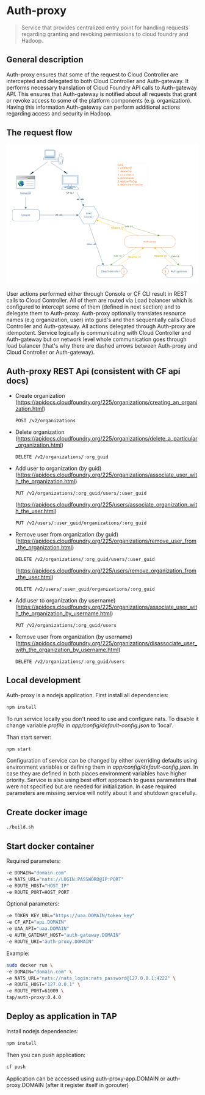 # Auth-proxy
>Service that provides centralized entry point for handling requests regarding granting and revoking permissions
>to cloud foundry and Hadoop.

## General description
Auth-proxy ensures that some of the request to Cloud Controller are intercepted and delegated
to both Cloud Controller and Auth-gateway. It performs necessary translation of Cloud Foundry
API calls to Auth-gateway API. This ensures that Auth-gateway is notified about all requests that
grant or revoke access to some of the platform components (e.g. organization). Having this
information Auth-gateway can perform additional actions regarding access and security in Hadoop.

## The request flow
![](AuthProxy.png)

User actions performed either through Console or CF CLI result in REST calls to Cloud Controller. All
of them are routed via Load balancer which is configured to intercept some of them (defined in next
section) and to delegate them to Auth-proxy.
Auth-proxy optionally translates resource names (e.g organization, user) into guid's and then
sequentially calls Cloud Controller and Auth-gateway. All actions delegated through Auth-proxy
are idempotent.
Service logically is communicating with Cloud Controller and Auth-gateway but on network level
whole communication goes through load balancer (that's why there are dashed arrows between Auth-proxy
and Cloud Controller or Auth-gateway).

## Auth-proxy REST Api (consistent with CF api docs)
-   Create organization 
    (https://apidocs.cloudfoundry.org/225/organizations/creating_an_organization.html)
    ```
    POST /v2/organizations
    ```

-   Delete organization 
    (https://apidocs.cloudfoundry.org/225/organizations/delete_a_particular_organization.html)
    ```
    DELETE /v2/organizations/:org_guid
    ```

-   Add user to organization (by guid)
    (https://apidocs.cloudfoundry.org/225/organizations/associate_user_with_the_organization.html)
    ```
    PUT /v2/organizations/:org_guid/users/:user_guid
    ```
  
    (https://apidocs.cloudfoundry.org/225/users/associate_organization_with_the_user.html)
    ```
    PUT /v2/users/:user_guid/organizations/:org_guid
    ```

-   Remove user from organization (by guid)
    (https://apidocs.cloudfoundry.org/225/organizations/remove_user_from_the_organization.html)
    ```
    DELETE /v2/organizations/:org_guid/users/:user_guid
    ```
   
    (https://apidocs.cloudfoundry.org/225/users/remove_organization_from_the_user.html)
    ```
    DELETE /v2/users/:user_guid/organizations/:org_guid
    ```
        
-   Add user to organization (by username)
    (https://apidocs.cloudfoundry.org/225/organizations/associate_user_with_the_organization_by_username.html)
    ```
    PUT /v2/organizations/:org_guid/users
    ```
    
-   Remove user from organization (by username)
    (https://apidocs.cloudfoundry.org/225/organizations/disassociate_user_with_the_organization_by_username.html)
    ```
    DELETE /v2/organizations/:org_guid/users
    ```



## Local development
Auth-proxy is a nodejs application. First install all dependencies:
```sh
npm install
```

To run service locally you don't need to use and configure nats. To disable it change variable *profile* in *app/config/default-config.json* to 'local'.

Than start server:
```sh
npm start
```

Configuration of service can be changed by either overriding defaults using environment variables or defining them in *app/config/default-config.json*.
In case they are defined in both places environment variables have higher priority. Service is also using best effort approach to guess parameters
that were not specified but are needed for initialization. In case required parameters are missing service will notify about it and shutdown gracefully.

## Create docker image
```sh
./build.sh
```

## Start docker container

Required parameters:
```sh
-e DOMAIN="domain.com"
-e NATS_URL="nats://LOGIN:PASSWORD@IP:PORT"
-e ROUTE_HOST="HOST_IP"
-e ROUTE_PORT=HOST_PORT
``` 

Optional parameters:
```sh
-e TOKEN_KEY_URL="https://uaa.DOMAIN/token_key"
-e CF_API="api.DOMAIN"
-e UAA_API="uaa.DOMAIN"
-e AUTH_GATEWAY_HOST="auth-gateway.DOMAIN"
-e ROUTE_URI="auth-proxy.DOMAIN"
``` 

Example:
```sh
sudo docker run \
-e DOMAIN="domain.com" \
-e NATS_URL="nats://nats_login:nats_password@127.0.0.1:4222" \
-e ROUTE_HOST="127.0.0.1" \
-e ROUTE_PORT=61009 \
tap/auth-proxy:0.4.0
```

## Deploy as application in TAP
Install nodejs dependencies:
```sh
npm install
```
Then you can push application:
```sh
cf push
```
Application can be accessed using auth-proxy-app.DOMAIN or auth-proxy.DOMAIN (after it register itself in gorouter)
